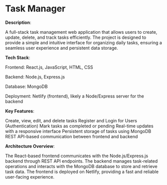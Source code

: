 # Task Manager


**Description**:

A full-stack task management web application that allows users to create, update, delete, and track tasks efficiently. The project is designed to provide a simple and intuitive interface for organizing daily tasks, ensuring a seamless user experience and persistent data storage.


**Tech Stack**:

Frontend: 
React.js, JavaScript, HTML, CSS

Backend: 
Node.js, Express.js

Database: 
MongoDB

Deployment: 
Netlify (frontend), likely a Node/Express server for the backend


**Key Features**:

Create, view, edit, and delete tasks
Register and Login for Users (Authentication)
Mark tasks as completed or pending
Real-time updates with a responsive interface
Persistent storage of tasks using MongoDB
REST API-based communication between frontend and backend


**Architecture Overview**:

The React-based frontend communicates with the Node.js/Express.js backend through REST API endpoints. The backend manages task-related operations and interacts with the MongoDB database to store and retrieve task data. The frontend is deployed on Netlify, providing a fast and reliable user-facing experience.
